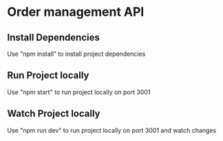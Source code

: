# Order management API

## Install Dependencies
Use "npm install" to install project dependencies

## Run Project locally
Use "npm start" to run project locally on port 3001

## Watch Project locally
Use "npm run dev" to run project locally on port 3001 and watch changes